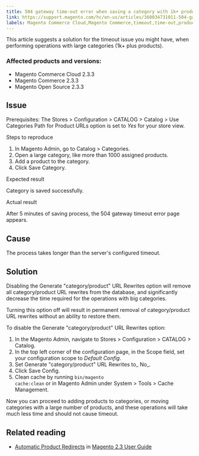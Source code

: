 ```yaml
---
title: 504 gateway time-out error when saving a category with 1k+ products
link: https://support.magento.com/hc/en-us/articles/360034731011-504-gateway-time-out-error-when-saving-a-category-with-1k-products
labels: Magento Commerce Cloud,Magento Commerce,timeout,time-out,products,2.3.3,how to,504 error,URL rewrites
---
```


This article suggests a solution for the timeout issue you might have, when performing operations with large categories (1k+ plus products).

### Affected products and versions:

* Magento Commerce Cloud 2.3.3
* Magento Commerce 2.3.3
* Magento Open Source 2.3.3

## Issue

Prerequisites: The Stores > Configuration > CATALOG > Catalog > Use Categories Path for Product URLs option is set to _Yes_ for your store view.

Steps to reproduce

1. In Magento Admin, go to  Catalog > Categories.
1. Open a large category, like more than 1000 assigned products.
1. Add a product to the category.
1. Click Save Category.

Expected result

Category is saved successfully.

Actual result

After 5 minutes of saving process, the 504 gateway timeout error page appears.

## Cause

The process takes longer than the server's configured timeout.

## Solution

Disabling the Generate "category/product" URL Rewrites option will remove all category/product URL rewrites from the database, and significantly decrease the time required for the operations with big categories. 

<p class="warning">Turning this option off will result in permanent removal of category/product URL rewrites without an ability to restore them.</p>

To disable the Generate "category/product" URL Rewrites option:

1. In the Magento Admin, navigate to Stores > Configuration > CATALOG > Catalog.
1. In the top left corner of the configuration page, in the Scope field, set your configuration scope to _Default Config_.
1. Set Generate "category/product" URL Rewrites to_ No_.
1. Click Save Config. 
1. Clean cache by running <code class="language-bash">bin/magento cache:clean</code> or in Magento Admin under System > Tools > Cache Management.

Now you can proceed to adding products to categories, or moving categories with a large number of products, and these operations will take much less time and should not cause timeout.

## Related reading

* [Automatic Product Redirects](https://docs.magedevteam.com/244/m2/ce/user_guide/marketing/url-redirect-product-automatic.html) in [Magento 2.3 User Guide](https://docs.magedevteam.com/244/m2/ce/user_guide/)